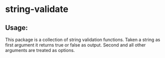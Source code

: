 string-validate
===============

## Usage:

This package is a collection of string validation functions. Taken a string as first argument it returns true or false as output. Second and all other arguments are treated as options.
